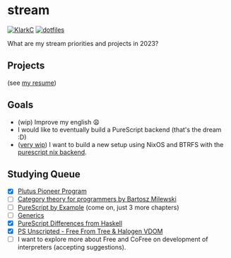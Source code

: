 # stream

[![KlarkC](https://img.shields.io/badge/twitch.tv-klarkc-purple?logo=twitch&style=for-the-badge)](https://twitch.tv/klarkc)
[![dotfiles](https://img.shields.io/badge/dotfiles-darkgreen?style=for-the-badge)](https://github.com/klarkc/dotfiles)

What are my stream priorities and projects in 2023?

## Projects

(see [my resume](https://resume-klarkc.vercel.app))

## Goals
- (wip) Improve my english :weary:
- I would like to eventually build a PureScript backend (that's the dream :D)
- ([very wip](https://github.com/klarkc/os/blob/add-flake)) I want to build a new setup using NixOS and BTRFS with the [purescript nix backend](https://github.com/purenix-org/purenix).

## Studying Queue

- [x] [Plutus Pioneer Program](https://github.com/klarkc/plutus-pioneer-program)
- [ ] [Category theory for programmers by Bartosz Milewski](https://www.youtube.com/playlist?list=PLbgaMIhjbmEnaH_LTkxLI7FMa2HsnawM_)
- [ ] [PureScript by Example](https://github.com/klarkc/purescript-book) (come on, just 3 more chapters)
- [ ] [Generics](https://harry.garrood.me/blog/write-your-own-generics/)
- [x] [PureScript Differences from Haskell](https://github.com/purescript/documentation/blob/master/language/Differences-from-Haskell.md)
- [x] [PS Unscripted - Free From Tree & Halogen VDOM](https://www.youtube.com/watch?v=eKkxmVFcd74)
- [ ] I want to explore more about Free and CoFree on development of interpreters (accepting suggestions).
